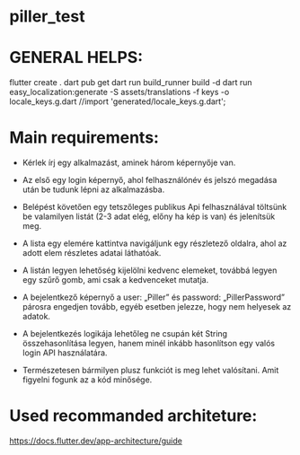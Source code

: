 # piller_test

# GENERAL HELPS:
flutter create .
dart pub get
dart run build_runner build -d
dart run easy_localization:generate -S assets/translations  -f keys -o locale_keys.g.dart
//import 'generated/locale_keys.g.dart';

# Main requirements:
- Kérlek írj egy alkalmazást, aminek három képernyője van.
- Az első egy login képernyő, ahol felhasználónév és jelszó megadása után be tudunk lépni az alkalmazásba. 
- Belépést követően egy tetszőleges publikus Api felhasználával töltsünk be valamilyen listát (2-3 adat elég, előny ha kép is van) és jelenítsük meg.
- A lista egy elemére kattintva navigáljunk egy részletező oldalra, ahol az adott elem részletes adatai láthatóak.
- A listán legyen lehetőség kijelölni kedvenc elemeket, továbbá legyen egy szűrő gomb, ami csak a kedvenceket mutatja.

- A bejelentkező képernyő a user: „Piller” és password: „PillerPassword” párosra engedjen tovább, egyéb esetben jelezze, hogy nem helyesek az adatok.
- A bejelentkezés logikája lehetőleg ne csupán két String összehasonlítása legyen, hanem minél inkább hasonlítson egy valós login API használatára.

- Természetesen bármilyen plusz funkciót is meg lehet valósítani. Amit figyelni fogunk az a kód minősége.

# Used recommanded architeture:
https://docs.flutter.dev/app-architecture/guide
